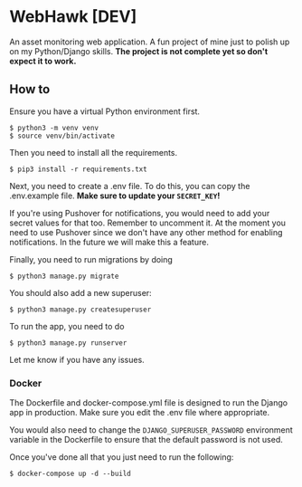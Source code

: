 # WebHawk [DEV]

An asset monitoring web application. A fun project of mine just to polish up on my Python/Django skills.
**The project is not complete yet so don't expect it to work.**

## How to

Ensure you have a virtual Python environment first.

```
$ python3 -m venv venv
$ source venv/bin/activate
```

Then you need to install all the requirements.

```
$ pip3 install -r requirements.txt
```

Next, you need to create a .env file. To do this, you can copy the .env.example file. **Make sure to update your `SECRET_KEY`!**

If you're using Pushover for notifications, you would need to add your secret values for that too. Remember to uncomment it. At the moment you need to use Pushover since we don't have any other method for enabling notifications. In the future we will make this a feature.

Finally, you need to run migrations by doing

```
$ python3 manage.py migrate
```

You should also add a new superuser:

```
$ python3 manage.py createsuperuser
```

To run the app, you need to do

```
$ python3 manage.py runserver
```

Let me know if you have any issues.

### Docker

The Dockerfile and docker-compose.yml file is designed to run the Django app in production. Make sure you edit the .env file where appropriate.

You would also need to change the `DJANGO_SUPERUSER_PASSWORD` environment variable in the Dockerfile to ensure that the default password is not used.

Once you've done all that you just need to run the following:

```
$ docker-compose up -d --build
```


